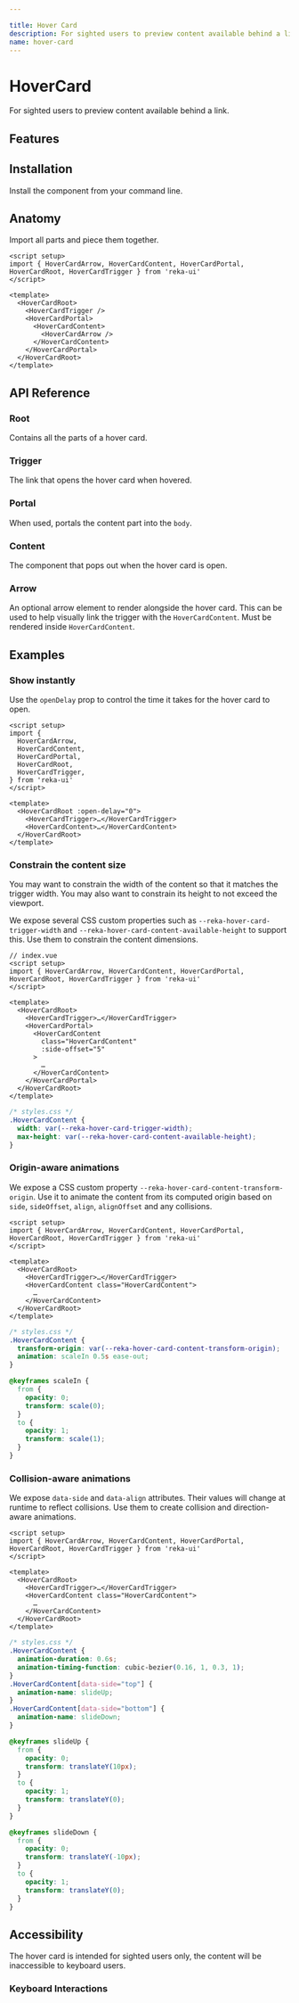 ```yaml
---

title: Hover Card
description: For sighted users to preview content available behind a link.
name: hover-card
---
```


# HoverCard

<Description>
For sighted users to preview content available behind a link.
</Description>

<ComponentPreview name="HoverCard" />

## Features

<Highlights
  :features="[
    'Can be controlled or uncontrolled.',
    'Customize side, alignment, offsets, collision handling.',
    'Optionally render a pointing arrow.',
    'Supports custom open and close delays.',
    'Ignored by screen readers.',
  ]"
/>

## Installation

Install the component from your command line.

<InstallationTabs value="reka-ui" />

## Anatomy

Import all parts and piece them together.

```vue
<script setup>
import { HoverCardArrow, HoverCardContent, HoverCardPortal, HoverCardRoot, HoverCardTrigger } from 'reka-ui'
</script>

<template>
  <HoverCardRoot>
    <HoverCardTrigger />
    <HoverCardPortal>
      <HoverCardContent>
        <HoverCardArrow />
      </HoverCardContent>
    </HoverCardPortal>
  </HoverCardRoot>
</template>
```

## API Reference

### Root

Contains all the parts of a hover card.

<!-- @include: @/meta/HoverCardRoot.md -->

### Trigger

The link that opens the hover card when hovered.

<!-- @include: @/meta/HoverCardTrigger.md -->

<DataAttributesTable
  :data="[
    {
      attribute: '[data-state]',
      values: ['open', 'closed'],
    },
  ]"
/>

### Portal

When used, portals the content part into the `body`.

<!-- @include: @/meta/HoverCardPortal.md -->

### Content

The component that pops out when the hover card is open.

<PresenceCallout />

<!-- @include: @/meta/HoverCardContent.md -->

<DataAttributesTable
  :data="[
    {
      attribute: '[data-state]',
      values: ['open', 'closed'],
    },
    {
      attribute: '[data-side]',
      values: ['left', 'right', 'bottom', 'top'],
    },
    {
      attribute: '[data-align]',
      values: ['start', 'end', 'center'],
    },
  ]"
/>

<CssVariablesTable
  :data="[
    {
      cssVariable: '--reka-hover-card-content-transform-origin',
      description: 'The <Code>transform-origin</Code> computed from the content and arrow positions/offsets',
    },
    {
      cssVariable: '--reka-hover-card-content-available-width',
      description: 'The remaining width between the trigger and the boundary edge',
    },
    {
      cssVariable: '--reka-hover-card-content-available-height',
      description: 'The remaining height between the trigger and the boundary edge',
    },
    {
      cssVariable: '--reka-hover-card-trigger-width',
      description: 'The width of the trigger',
    },
    {
      cssVariable: '--reka-hover-card-trigger-height',
      description: 'The height of the trigger',
    },
  ]"
/>

### Arrow

An optional arrow element to render alongside the hover card. This can be used to help visually link the trigger with the `HoverCardContent`. Must be rendered inside `HoverCardContent`.

<!-- @include: @/meta/HoverCardArrow.md -->

## Examples

### Show instantly

Use the `openDelay` prop to control the time it takes for the hover card to open.

```vue line=12
<script setup>
import {
  HoverCardArrow,
  HoverCardContent,
  HoverCardPortal,
  HoverCardRoot,
  HoverCardTrigger,
} from 'reka-ui'
</script>

<template>
  <HoverCardRoot :open-delay="0">
    <HoverCardTrigger>…</HoverCardTrigger>
    <HoverCardContent>…</HoverCardContent>
  </HoverCardRoot>
</template>
````

### Constrain the content size

You may want to constrain the width of the content so that it matches the trigger width. You may also want to constrain its height to not exceed the viewport.

We expose several CSS custom properties such as `--reka-hover-card-trigger-width` and `--reka-hover-card-content-available-height` to support this. Use them to constrain the content dimensions.

```vue line=11
// index.vue
<script setup>
import { HoverCardArrow, HoverCardContent, HoverCardPortal, HoverCardRoot, HoverCardTrigger } from 'reka-ui'
</script>

<template>
  <HoverCardRoot>
    <HoverCardTrigger>…</HoverCardTrigger>
    <HoverCardPortal>
      <HoverCardContent
        class="HoverCardContent"
        :side-offset="5"
      >
        …
      </HoverCardContent>
    </HoverCardPortal>
  </HoverCardRoot>
</template>
```

```css line=3-4
/* styles.css */
.HoverCardContent {
  width: var(--reka-hover-card-trigger-width);
  max-height: var(--reka-hover-card-content-available-height);
}
```

### Origin-aware animations

We expose a CSS custom property `--reka-hover-card-content-transform-origin`. Use it to animate the content from its computed origin based on `side`, `sideOffset`, `align`, `alignOffset` and any collisions.

```vue line=8
<script setup>
import { HoverCardArrow, HoverCardContent, HoverCardPortal, HoverCardRoot, HoverCardTrigger } from 'reka-ui'
</script>

<template>
  <HoverCardRoot>
    <HoverCardTrigger>…</HoverCardTrigger>
    <HoverCardContent class="HoverCardContent">
      …
    </HoverCardContent>
  </HoverCardRoot>
</template>
```

```css line=3
/* styles.css */
.HoverCardContent {
  transform-origin: var(--reka-hover-card-content-transform-origin);
  animation: scaleIn 0.5s ease-out;
}

@keyframes scaleIn {
  from {
    opacity: 0;
    transform: scale(0);
  }
  to {
    opacity: 1;
    transform: scale(1);
  }
}
```

### Collision-aware animations

We expose `data-side` and `data-align` attributes. Their values will change at runtime to reflect collisions. Use them to create collision and direction-aware animations.

```vue line=8
<script setup>
import { HoverCardArrow, HoverCardContent, HoverCardPortal, HoverCardRoot, HoverCardTrigger } from 'reka-ui'
</script>

<template>
  <HoverCardRoot>
    <HoverCardTrigger>…</HoverCardTrigger>
    <HoverCardContent class="HoverCardContent">
      …
    </HoverCardContent>
  </HoverCardRoot>
</template>
```

```css line=6-11
/* styles.css */
.HoverCardContent {
  animation-duration: 0.6s;
  animation-timing-function: cubic-bezier(0.16, 1, 0.3, 1);
}
.HoverCardContent[data-side="top"] {
  animation-name: slideUp;
}
.HoverCardContent[data-side="bottom"] {
  animation-name: slideDown;
}

@keyframes slideUp {
  from {
    opacity: 0;
    transform: translateY(10px);
  }
  to {
    opacity: 1;
    transform: translateY(0);
  }
}

@keyframes slideDown {
  from {
    opacity: 0;
    transform: translateY(-10px);
  }
  to {
    opacity: 1;
    transform: translateY(0);
  }
}
```

## Accessibility

The hover card is intended for sighted users only, the content will be inaccessible to keyboard users.

### Keyboard Interactions

<KeyboardTable :data="[
    {
      keys: ['Tab'],
      description: 'Opens/closes the hover card.',
    },
    {
      keys: ['Enter'],
      description: 'Opens the hover card link',
    }]" />
